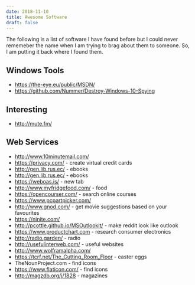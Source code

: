 ```yaml
---
date: 2018-11-10
title: Awesome Software
draft: false
---
```


The following is a list of software I have found before but I could never rememeber the name when I am trying to brag about them to someone. So, I am putting it back where I found them.


## Windows Tools
* https://the-eye.eu/public/MSDN/
* https://github.com/Nummer/Destroy-Windows-10-Spying


## Interesting
* http://mute.fm/ 
 
## Web Services  
* http://www.10minutemail.com/
* https://privacy.com/ - create virtual credit cards
* http://gen.lib.rus.ec/ - ebooks
* http://gen.lib.rus.ec/ - ebooks
* https://weboas.is/ - new tab
* http://www.myfridgefood.com/ - food
* https://opencourser.com/ - search online courses
* https://www.pcpartpicker.com/
* http://www.gnod.com/ - get movie suggestions based on your favourites
* https://ninite.com/
* http://pcottle.github.io/MSOutlookit/ - make reddit look like outlook
* https://www.productchart.com - research consumer electronics
* http://radio.garden/ - radio
* http://usefulinterweb.com/ - useful websites
* http://www.wolframalpha.com/
* https://tcrf.net/The_Cutting_Room_Floor - easter eggs
* TheNounProject.com - find icons
* https://www.flaticon.com/ - find icons
* http://magzdb.org/j/1828 - magazines